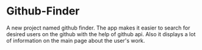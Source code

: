 # Github-Finder
A new project named github finder.
The app makes it easier to search for desired users on the github with the help of github api.
Also it displays a lot of information on the main page about the user's work.